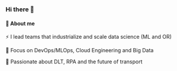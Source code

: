 ### Hi there 👋

#### 🚀 About me

⚡ I lead teams that industrialize and scale data science (ML and OR)

🔭 Focus on DevOps/MLOps, Cloud Engineering and Big Data

🖤 Passionate about DLT, RPA and the future of transport
